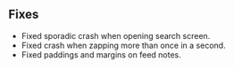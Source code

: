 ## Fixes
- Fixed sporadic crash when opening search screen.
- Fixed crash when zapping more than once in a second. 
- Fixed paddings and margins on feed notes.